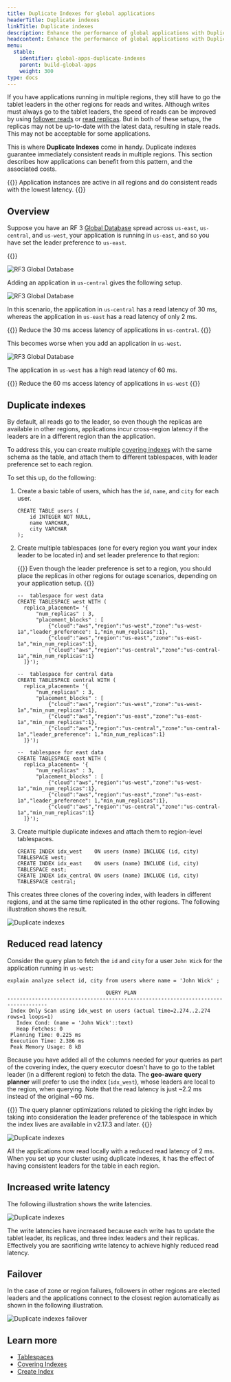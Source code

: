 ```yaml
---
title: Duplicate Indexes for global applications
headerTitle: Duplicate indexes
linkTitle: Duplicate indexes
description: Enhance the performance of global applications with Duplicate Indexes
headcontent: Enhance the performance of global applications with Duplicate Indexes
menu:
  stable:
    identifier: global-apps-duplicate-indexes
    parent: build-global-apps
    weight: 300
type: docs
---
```


If you have applications running in multiple regions, they still have to go the tablet leaders in the other regions for reads and writes. Although writes must always go to the tablet leaders, the speed of reads can be improved by using [follower reads](../follower-reads) or [read replicas](../read-replicas). But in both of these setups, the replicas may not be up-to-date with the latest data, resulting in stale reads. This may not be acceptable for some applications.

This is where **Duplicate Indexes** come in handy. Duplicate indexes guarantee immediately consistent reads in multiple regions. This section describes how applications can benefit from this pattern, and the associated costs.

{{<tip>}}
Application instances are active in all regions and do consistent reads with the lowest latency.
{{</tip>}}

## Overview

Suppose you have an RF 3 [Global Database](../global-database) spread across `us-east`, `us-central`, and `us-west`, your application is running in `us-east`, and so you have set the leader preference to `us-east`.

{{<cluster-setup-tabs>}}

![RF3 Global Database](/images/develop/global-apps/duplicate-indexes-global-database.png)

Adding an application in `us-central` gives the following setup.

![RF3 Global Database](/images/develop/global-apps/duplicate-indexes-central-app.png)

In this scenario, the application in `us-central` has a read latency of 30 ms, whereas the application in `us-east` has a read latency of only 2 ms.

{{<tip title="Goal #1">}}
Reduce the 30 ms access latency of applications in `us-central`.
{{</tip>}}

This becomes worse when you add an application in `us-west`.

![RF3 Global Database](/images/develop/global-apps/duplicate-indexes-west-app.png)

The application in `us-west` has a high read latency of 60 ms.

{{<tip title="Goal #2">}}
Reduce the 60 ms access latency of applications in `us-west`
{{</tip>}}

## Duplicate indexes

By default, all reads go to the leader, so even though the replicas are available in other regions, applications incur cross-region latency if the leaders are in a different region than the application.

To address this, you can create multiple [covering indexes](../../../explore/indexes-constraints/covering-index-ysql/) with the same schema as the table, and attach them to different tablespaces, with leader preference set to each region.

To set this up, do the following:

1. Create a basic table of users, which has the `id`, `name`, and `city` for each user.

    ```plpgsql
    CREATE TABLE users (
        id INTEGER NOT NULL,
        name VARCHAR,
        city VARCHAR
    );
    ```

1. Create multiple tablespaces (one for every region you want your index leader to be located in) and set leader preference to that region:

    {{<note title="Note" >}}
Even though the leader preference is set to a region, you should place the replicas in other regions for outage scenarios, depending on your application setup.
    {{</note>}}

    ```plpgsql
    --  tablespace for west data
    CREATE TABLESPACE west WITH (
      replica_placement= '{
          "num_replicas" : 3,
          "placement_blocks" : [
              {"cloud":"aws","region":"us-west","zone":"us-west-1a","leader_preference": 1,"min_num_replicas":1},
              {"cloud":"aws","region":"us-east","zone":"us-east-1a","min_num_replicas":1},
              {"cloud":"aws","region":"us-central","zone":"us-central-1a","min_num_replicas":1}
      ]}');

    --  tablespace for central data
    CREATE TABLESPACE central WITH (
      replica_placement= '{
          "num_replicas" : 3,
          "placement_blocks" : [
              {"cloud":"aws","region":"us-west","zone":"us-west-1a","min_num_replicas":1},
              {"cloud":"aws","region":"us-east","zone":"us-east-1a","min_num_replicas":1},
              {"cloud":"aws","region":"us-central","zone":"us-central-1a","leader_preference": 1,"min_num_replicas":1}
      ]}');

    --  tablespace for east data
    CREATE TABLESPACE east WITH (
      replica_placement= '{
          "num_replicas" : 3,
          "placement_blocks" : [
              {"cloud":"aws","region":"us-west","zone":"us-west-1a","min_num_replicas":1},
              {"cloud":"aws","region":"us-east","zone":"us-east-1a","leader_preference": 1,"min_num_replicas":1},
              {"cloud":"aws","region":"us-central","zone":"us-central-1a","min_num_replicas":1}
      ]}');
    ```

1. Create multiple duplicate indexes and attach them to region-level tablespaces.

    ```plpgsql
    CREATE INDEX idx_west    ON users (name) INCLUDE (id, city) TABLESPACE west;
    CREATE INDEX idx_east    ON users (name) INCLUDE (id, city) TABLESPACE east;
    CREATE INDEX idx_central ON users (name) INCLUDE (id, city) TABLESPACE central;
    ```

This creates three clones of the covering index, with leaders in different regions, and at the same time replicated in the other regions. The following illustration shows the result.

![Duplicate indexes](/images/develop/global-apps/duplicate-indexes-create.png)

## Reduced read latency

Consider the query plan to fetch the `id` and `city` for a user `John Wick` for the application running in `us-west`:

```plpgsql
explain analyze select id, city from users where name = 'John Wick' ;
```

```output
                                QUERY PLAN
-----------------------------------------------------------------------------------
 Index Only Scan using idx_west on users (actual time=2.274..2.274 rows=1 loops=1)
   Index Cond: (name = 'John Wick'::text)
   Heap Fetches: 0
 Planning Time: 0.225 ms
 Execution Time: 2.386 ms
 Peak Memory Usage: 8 kB
```

Because you have added all of the columns needed for your queries as part of the covering index, the query executor doesn't have to go to the tablet leader (in a different region) to fetch the data. The **geo-aware query planner** will prefer to use the index (`idx_west`), whose leaders are local to the region, when querying. Note that the read latency is just ~2.2 ms instead of the original ~60 ms.

{{<note title="Note">}}
The query planner optimizations related to picking the right index by taking into consideration the leader preference of the tablespace in which the index lives are available in v2.17.3 and later.
{{</note>}}

![Duplicate indexes](/images/develop/global-apps/duplicate-indexes-read-latencies.png)

All the applications now read locally with a reduced read latency of 2 ms. When you set up your cluster using duplicate indexes, it has the effect of having consistent leaders for the table in each region.

## Increased write latency

The following illustration shows the write latencies.

![Duplicate indexes](/images/develop/global-apps/duplicate-indexes-write-latencies.png)

The write latencies have increased because each write has to update the tablet leader, its replicas, and three index leaders and their replicas. Effectively you are sacrificing write latency to achieve highly reduced read latency.

## Failover

In the case of zone or region failures, followers in other regions are elected leaders and the applications connect to the closest region automatically as shown in the following illustration.

![Duplicate indexes failover](/images/develop/global-apps/duplicate-indexes-failover.png)

## Learn more

- [Tablespaces](../../../explore/ysql-language-features/going-beyond-sql/tablespaces/)
- [Covering Indexes](../../../explore/indexes-constraints/covering-index-ysql/)
- [Create Index](../../../api/ysql/the-sql-language/statements/ddl_create_index/)
